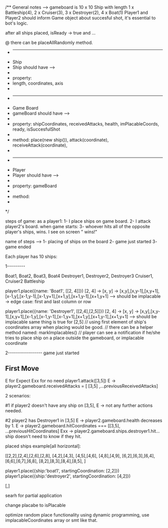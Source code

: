 /**
General notes -->
gameboard is 10 x 10
Ship with length 1 x Battleship(4), 2 x Cruiser(3), 3 x Destroyer(2), 4 x  Boat(1)
Player1 and Player2 should inform Game object about succesful shot, it's essential to bot's logic.

after all ships placed, isReady -> true and ...

@ there can be placeAllRandomly method.


 * --------------
 *  Ship
 * Ship should have -->
 *
 * property:
 * length, coordinates, axis
 *
 * --------------
 *  Game Board
 * gameBoard should have -->
 *
 * property: shipCoordinates, receivedAttacks, health, imPlacableCoords, ready, isSuccesfulShot
 *
 * method:  place(new ship()), attack(coordinate), receiveAttack(coordinate),
 *
 * --------------
 *  Player
 * Player should have -->
 *
 * property: gameBoard
 *
 * method:
 *
 */

 steps of game:
  as a player1:
 1- I place ships on game board.
 2- I attack player2's board.
 when game starts:
 3- whoever hits all of the opposite player's ships, wins.
  I see on screen "<winner-name> wins!"

name of steps -->
1- placing of ships on the board
2- game just started
3- game ended

Each player has 10 ships:

1---------

Boat1, Boat2, Boat3, Boat4
Destroyer1, Destroyer2, Destroyer3
Cruiser1, Cruiser2
Battleship

player1.place({name: 'Boat1', [[2, 4]]}) [2, 4] -> [x, y]
-> [x,y],[x,y-1],[x,y+1],[x-1,y],[x-1,y-1],[x-1,y+1],[x+1,y],[x+1,y-1],[x+1,y+1] --> should be implacable
-> edge case: first and last column or row

player1.place({name: 'Destroyer1', [[2,4],[2,5]]}) [2, 4] -> [x, y]
-> [x,y],[x,y-1],[x,y+1],[x-1,y],[x-1,y-1],[x-1,y+1],[x+1,y],[x+1,y-1],[x+1,y+1] --> should be implacable same thing is true for [2,5]
// using first element of ship's coordinates array when placing would be good.
// there can be a helper method named: markImplacables()
// player can see a notification if he/she tries to place ship on a place outside the gameboard, or implacable coordinate


2-----------------
 game just started

 ## First Move
 E for Expect
 Exx for no need
 player1.attack([3,5])
 E -> player2.gameboard.receivedAttacks = [ [3,5] ,...previousReceivedAttacks]

 2 scenarios:

  #1 if player2 doesn't have any ship on [3,5],
  E -> not any further actions needed.

  #2 player2 has Destroyer1 in [3,5]
  E -> player2.gameboard.health decreases by 1.
  E -> player2.gameboard.hitCoordinates === [[3,5], ...previousHitCoordinates]
  Exx ->  player2.gameboard.ships.destroyer1.hit...
  ship doesn't need to know if they hit.

  placed ships example[all horizontal]:

  [[2,2],[2,4],[2,6],[2,8],
   [4,2],[4,3], [4,5],[4,6], [4,8],[4,9],
   [6,2],[6,3],[6,4], [6,6],[6,7],[6,8],
   [8,2],[8,3],[8,4],[8,5],
  ]

  player1.place({ship:'boat1', startingCoordination: [2,2]})
  player1.place({ship:'destroyer2', startingCoordination: [4,2]})

[,]


searh for partial application



change placabe to isPlacable


optimize random place functionality using dynamic programming, use implacableCoordinates array or smt like that.